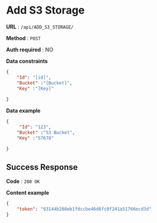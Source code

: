 # Add S3 Storage

**URL** : `/api/ADD_S3_STORAGE/`

**Method** : `POST`

**Auth required** : NO

**Data constraints**

```json
{
    "Id": "[id]",
    "Bucket" :"[Bucket]",
    "Key" :"[Key]"
    
}
```
**Data example**

```json
{
     "Id": "123",
    "Bucket" :"S3 Bucket",
    "Key" :"57678"

}
```

## Success Response

**Code** : `200 OK`

**Content example**

```json
{
    "token": "93144b288eb1fdccbe46d6fc0f241a51766ecd3d"
}
```